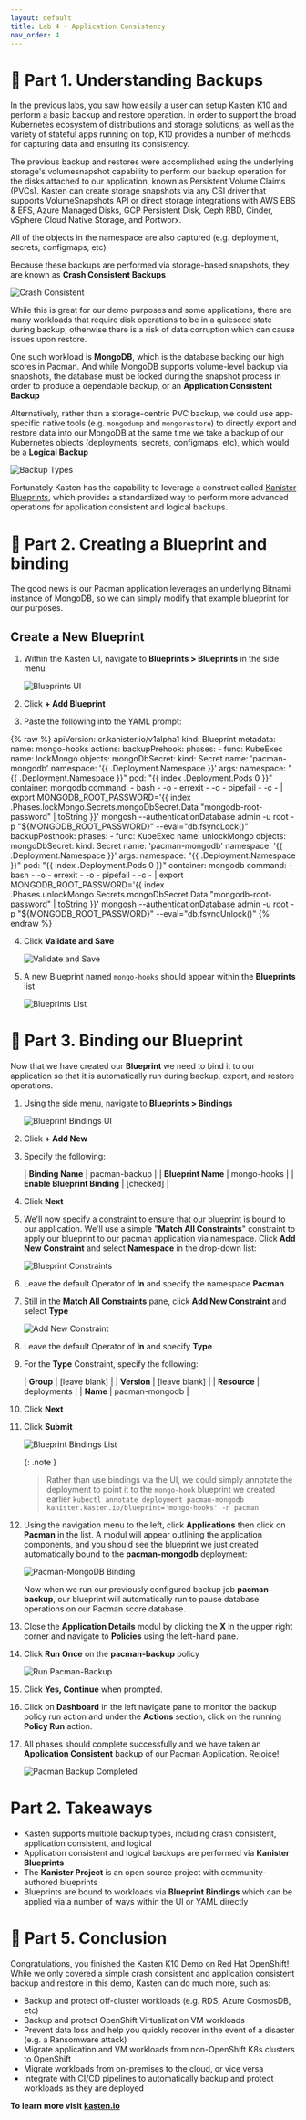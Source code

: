 ```yaml
---
layout: default
title: Lab 4 - Application Consistency
nav_order: 4
---
```


📖 Part 1. Understanding Backups
============================================

In the previous labs, you saw how easily a user can setup Kasten K10 and perform a basic backup and restore operation. In order to support the broad Kubernetes ecosystem of distributions and storage solutions, as well as the variety of stateful apps running on top, K10 provides a number of methods for capturing data and ensuring its consistency.

The previous backup and restores were accomplished using the underlying storage's volumesnapshot capability to perform
our backup operation for the disks attached to our application, known as Persistent Volume Claims (PVCs). Kasten can create storage snapshots via any CSI driver that supports VolumeSnapshots API
or direct storage integrations with AWS EBS & EFS, Azure Managed Disks, GCP Persistent Disk, Ceph RBD, Cinder, vSphere Cloud Native Storage, and Portworx.

All of the objects in the namespace are also captured (e.g. deployment, secrets, configmaps, etc)

Because these backups are performed via storage-based snapshots, they are known as **Crash Consistent Backups**

  ![Crash Consistent](./assets/images/crash-consistent-diagram.png)

While this is great for our demo purposes and some applications, there are many workloads that require disk operations to be in a quiesced state
during backup, otherwise there is a risk of data corruption which can cause issues upon restore.

One such workload is **MongoDB**, which is the database backing our high scores in Pacman. And while MongoDB supports volume-level backup via snapshots, the database must be locked during the snapshot process in order to produce a dependable backup, or an **Application Consistent Backup**

Alternatively, rather than a storage-centric PVC backup, we could use app-specific native tools (e.g. `mongodump` and `mongorestore`) to directly export and restore data into our MongoDB at the same time we take a backup of our Kubernetes objects (deployments, secrets, configmaps, etc), which would be a **Logical Backup**

  ![Backup Types](./assets/images/backup_reliability.png)

Fortunately Kasten has the capability to leverage a construct called [Kanister Blueprints](https://docs.kasten.io/latest/kanister/testing.html#installing-applications-and-blueprints), which provides a standardized way to perform more advanced operations for application consistent and logical backups. 

📖 Part 2. Creating a Blueprint and binding
============================================
The good news is our Pacman application leverages an underlying Bitnami instance of MongoDB, so we can simply modify that example blueprint for our purposes.

## Create a New Blueprint

1. Within the Kasten UI, navigate to **Blueprints > Blueprints** in the side menu

    ![Blueprints UI](./assets/images/blueprint_ui.png)

2. Click **+ Add Blueprint**

3. Paste the following into the YAML prompt:

{% raw %}
        apiVersion: cr.kanister.io/v1alpha1
        kind: Blueprint
        metadata:
          name: mongo-hooks
        actions:
          backupPrehook:
            phases:
            - func: KubeExec
              name: lockMongo
              objects:
                mongoDbSecret:
                  kind: Secret
                  name: 'pacman-mongodb'
                  namespace: '{{ .Deployment.Namespace }}'
              args:
                namespace: "{{ .Deployment.Namespace }}"
                pod: "{{ index .Deployment.Pods 0 }}"
                container: mongodb
                command:
                - bash
                - -o
                - errexit
                - -o
                - pipefail
                - -c
                - |
                  export MONGODB_ROOT_PASSWORD='{{ index .Phases.lockMongo.Secrets.mongoDbSecret.Data "mongodb-root-password" | toString }}'
                  mongosh --authenticationDatabase admin -u root -p "${MONGODB_ROOT_PASSWORD}" --eval="db.fsyncLock()"
          backupPosthook:
            phases:
            - func: KubeExec
              name: unlockMongo
              objects:
                mongoDbSecret:
                  kind: Secret
                  name: 'pacman-mongodb'
                  namespace: '{{ .Deployment.Namespace }}'
              args:
                namespace: "{{ .Deployment.Namespace }}"
                pod: "{{ index .Deployment.Pods 0 }}"
                container: mongodb
                command:
                - bash
                - -o
                - errexit
                - -o
                - pipefail
                - -c
                - |
                  export MONGODB_ROOT_PASSWORD='{{ index .Phases.unlockMongo.Secrets.mongoDbSecret.Data "mongodb-root-password" | toString }}'
                  mongosh --authenticationDatabase admin -u root -p "${MONGODB_ROOT_PASSWORD}" --eval="db.fsyncUnlock()"
{% endraw %}

4. Click **Validate and Save**

    ![Validate and Save](./assets/images/validate-and-save.png)

5. A new Blueprint named `mongo-hooks` should appear within the **Blueprints** list

    ![Blueprints List](./assets/images/blueprints_list.png)

📖 Part 3. Binding our Blueprint
===================================================
Now that we have created our **Blueprint** we need to bind it to our application so that it is automatically run during backup, export, and restore operations. 

1. Using the side menu, navigate to **Blueprints > Bindings**

    ![Blueprint Bindings UI](./assets/images/blueprint_bindings_ui.png)

2. Click **+ Add New**

3. Specify the following:
 
   | **Binding Name**             | pacman-backup |
   | **Blueprint Name**           | mongo-hooks   |
   | **Enable Blueprint Binding** | [checked]     |

4. Click **Next**

5. We'll now specify a constraint to ensure that our blueprint is bound to our application.  We'll use a simple "**Match All Constraints**" constraint to apply
our blueprint to our pacman application via namespace. Click **Add New Constraint** and select **Namespace** in the drop-down list:

    ![Blueprint Constraints](./assets/images/blueprint_constraints.png)

6. Leave the default Operator of **In** and specify the namespace **Pacman**

7. Still in the **Match All Constraints** pane, click **Add New Constraint** and select **Type**

    ![Add New Constraint](./assets/images/blueprint_add_new_constraint.png)

8. Leave the default Operator of **In** and specify **Type**

9. For the **Type** Constraint, specify the following:

    | **Group**    | [leave blank]  |
    | **Version**  | [leave blank]  |
    | **Resource** | deployments    |
    | **Name**     | pacman-mongodb |

10. Click **Next**

11. Click **Submit**

    ![Blueprint Bindings List](./assets/images/blueprint_bindings_list.png)

    {: .note }
    > Rather than use bindings via the UI, we could simply annotate the deployment to point it to the `mongo-hook`
    > blueprint we created earlier
    > ```kubectl annotate deployment pacman-mongodb kanister.kasten.io/blueprint='mongo-hooks' -n pacman```

12. Using the navigation menu to the left, click **Applications** then click on **Pacman** in the list. A modul will appear outlining the application components,
and you should see the blueprint we just created automatically bound to the **pacman-mongodb** deployment:

    ![Pacman-MongoDB Binding](./assets/images/pacman-mongodb-binding.png)
    
    Now when we run our previously configured backup job **pacman-backup**, our blueprint will automatically run to pause database operations on our Pacman score
    database.

13. Close the **Application Details** modul by clicking the **X** in the upper right corner and navigate to **Policies** using the left-hand pane.

14. Click **Run Once** on the **pacman-backup** policy

    ![Run Pacman-Backup](./assets/images/pacman-backup_runonce.png)

15. Click **Yes, Continue** when prompted.

16. Click on **Dashboard** in the left navigate pane to monitor the backup policy run action and under the **Actions** section, click on the running **Policy Run** action.

15. All phases should complete successfully and we have taken an **Application Consistent** backup of our Pacman Application. Rejoice!

    ![Pacman Backup Completed](./assets/images/pacman-backup_completed.png)


Part 2. Takeaways
====================

- Kasten supports multiple backup types, including crash consistent, application consistent, and logical
- Application consistent and logical backups are performed via **Kanister Blueprints**
- The **Kanister Project** is an open source project with community-authored blueprints
- Blueprints are bound to workloads via **Blueprint Bindings** which can be applied via a number of ways within the UI or YAML directly


🏁 Part 5. Conclusion
=====================

Congratulations, you finished the Kasten K10 Demo on Red Hat OpenShift! While we only covered a simple crash consistent and application consistent
backup and restore in this demo, Kasten can do much more, such as:

- Backup and protect off-cluster workloads (e.g. RDS, Azure CosmosDB, etc)
- Backup and protect OpenShift Virtualization VM workloads
- Prevent data loss and help you quickly recover in the event of a disaster (e.g. a Ransomware attack)
- Migrate application and VM workloads from non-OpenShift K8s clusters to OpenShift
- Migrate workloads from on-premises to the cloud, or vice versa
- Integrate with CI/CD pipelines to automatically backup and protect workloads as they are deployed


**To learn more visit [kasten.io](https://kasten.io)**